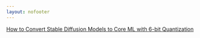 ```yaml
---
layout: nofooter
---
```


[How to Convert Stable Diffusion Models to Core ML with 6-bit Quantization](coreml-stable-diffusion.html)
